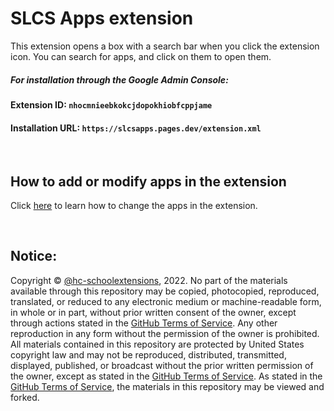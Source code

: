 # SLCS Apps extension

This extension opens a box with a search bar when you click the extension icon. You can search for apps, and click on them to open them.

##### For installation through the Google Admin Console:


#### Extension ID: ```nhocmnieebkokcjdopokhiobfcppjame```

#### Installation URL: ```https://slcsapps.pages.dev/extension.xml```
<br>


## How to add or modify apps in the extension

Click [here](https://github.com/hc-schoolextensions/slcs-apps-data/blob/main/README.md) to learn how to change the apps in the extension.

<br>

## Notice:
Copyright © [@hc-schoolextensions](https://github.com/hc-schoolextensions/ '@hc-schoolextensions'), 2022. No part of the materials available through this repository may be copied, photocopied, reproduced, translated, or reduced to any electronic medium or machine-readable form, in whole or in part, without prior written consent of the owner, except through actions stated in the [GitHub Terms of Service](https://docs.github.com/en/site-policy/github-terms/github-terms-of-service#5-license-grant-to-other-users). Any other reproduction in any form without the permission of the owner is prohibited. All materials contained in this repository are protected by United States copyright law and may not be reproduced, distributed, transmitted, displayed, published, or broadcast without the prior written permission of the owner, except as stated in the [GitHub Terms of Service](https://docs.github.com/en/site-policy/github-terms/github-terms-of-service#5-license-grant-to-other-users). As stated in the [GitHub Terms of Service](https://docs.github.com/en/site-policy/github-terms/github-terms-of-service#5-license-grant-to-other-users), the materials in this repository may be viewed and forked.